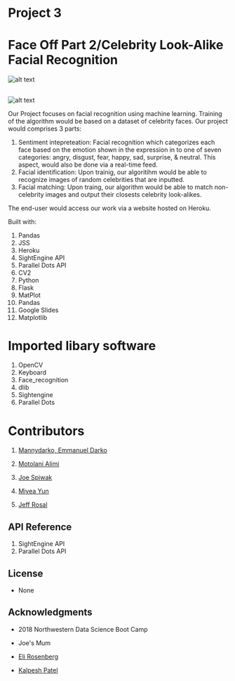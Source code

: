 # Project 3

## 
# Face Off Part 2/Celebrity Look-Alike Facial Recognition


![alt text]( https://github.com/jeros808/Project3/blob/master/Nick.jpg)


## 

![alt text](https://raw.githubusercontent.com/username/projectname/branch/path/to/img.png)


Our Project focuses on facial recognition using machine learning. Training of the algorithm would be based on a dataset of celebrity faces. Our project would comprises 3 parts:

1. Sentiment intepreteation: Facial recognition which categorizes each face based on the emotion shown in the expression in to one of seven categories: angry, disgust, fear, happy, sad, surprise, & neutral. This aspect, would also be done via a real-time feed.
2.	Facial identification: Upon trainig, our algoritihm would be able to recognize images of random celebrities that are inputted.
3.	Facial matching: Upon traing, our algorithm would be able to match non-celebrity images and output their closests celebrity look-alikes.


The end-user would access our work via a website hosted on Heroku.

Built with:
1. Pandas
2. JSS
3. Heroku
4. SightEngine API
5. Parallel Dots API
6. CV2
7. Python
8. Flask
9. MatPlot
10. Pandas
11. Google Slides
12. Matplotlib

# Imported libary software

1. OpenCV
2. Keyboard
3. Face_recognition
4. dlib
5. Sightengine
6. Parallel Dots 


# Contributors

1. [Mannydarko, Emmanuel Darko](https://github.com/mannydarko)

2. [Motolani Alimi](https://github.com/motolanialimi)

3. [Joe Spiwak](https://github.com/jspiwak)

4. [Miyea Yun](https://github.com/myun3378) 

5. [Jeff Rosal](https://github.com/jeros8088) 

## API Reference

1. SightEngine API
2. Parallel Dots API

## License

+ None

## Acknowledgments

+ 2018 Northwestern Data Science Boot Camp

+ Joe's Mum 

+ [Eli Rosenberg](https://www.linkedin.com/in/eli-rosenberg-33235420/)

+ [Kalpesh Patel](https://www.linkedin.com/in/kalpesh-b-patel/)


